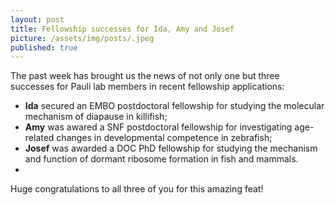 ```yaml
---
layout: post
title: Fellowship successes for Ida, Amy and Josef
picture: /assets/img/posts/.jpeg
published: true
---
```

The past week has brought us the news of not only one but three successes for Pauli lab members in recent fellowship applications:
-	**Ida** secured an EMBO postdoctoral fellowship for studying the molecular mechanism of diapause in killifish;
-	**Amy** was awared a SNF postdoctoral fellowship for investigating age-related changes in developmental competence in zebrafish;
-	**Josef** was awarded a DOC PhD fellowship for studying the mechanism and function of dormant ribosome formation in fish and mammals.
-	
Huge congratulations to all three of you for this amazing feat!
